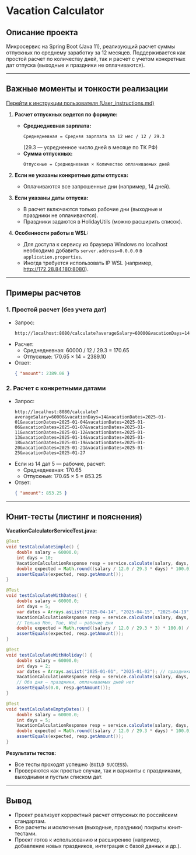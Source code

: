 # Vacation Calculator

## Описание проекта

Микросервис на Spring Boot (Java 11), реализующий расчет суммы отпускных по среднему заработку за 12 месяцев. Поддерживается как простой расчет по количеству дней, так и расчет с учетом конкретных дат отпуска (выходные и праздники не оплачиваются).

---

## Важные моменты и тонкости реализации

[Перейти к инструкции пользователя (User_instructions.md)](./User_instructions.md)

1. **Расчет отпускных ведется по формуле:**
   - **Среднедневная зарплата:**
     ```
     Среднедневная = Средняя зарплата за 12 мес / 12 / 29.3
     ```
     (29.3 — усредненное число дней в месяце по ТК РФ)
   - **Сумма отпускных:**
     ```
     Отпускные = Среднедневная × Количество оплачиваемых дней
     ```

2. **Если не указаны конкретные даты отпуска:**
   - Оплачиваются все запрошенные дни (например, 14 дней).

3. **Если указаны даты отпуска:**
   - В расчет включаются только рабочие дни (выходные и праздники не оплачиваются).
   - Праздники задаются в HolidayUtils (можно расширить список).

4. **Особенности работы в WSL:**
   - Для доступа к сервису из браузера Windows по localhost необходимо добавить `server.address=0.0.0.0` в `application.properties`.
   - Иногда требуется использовать IP WSL (например, http://172.28.84.180:8080).

---

## Примеры расчетов

### 1. Простой расчет (без учета дат)
- Запрос:
  ```
  http://localhost:8080/calculate?averageSalary=60000&vacationDays=14
  ```
- Расчет:
  - Среднедневная: 60000 / 12 / 29.3 = 170.65
  - Отпускные: 170.65 × 14 = 2389.10
- Ответ:
  ```json
  { "amount": 2389.08 }
  ```

### 2. Расчет с конкретными датами
- Запрос:
  ```
  http://localhost:8080/calculate?averageSalary=60000&vacationDays=14&vacationDates=2025-01-01&vacationDates=2025-01-04&vacationDates=2025-01-06&vacationDates=2025-01-07&vacationDates=2025-01-11&vacationDates=2025-01-12&vacationDates=2025-01-13&vacationDates=2025-01-14&vacationDates=2025-01-18&vacationDates=2025-01-19&vacationDates=2025-01-20&vacationDates=2025-01-21&vacationDates=2025-01-25&vacationDates=2025-01-27
  ```
- Если из 14 дат 5 — рабочие, расчет:
  - Среднедневная: 170.65
  - Отпускные: 170.65 × 5 = 853.25
- Ответ:
  ```json
  { "amount": 853.25 }
  ```

---

## Юнит-тесты (листинг и пояснения)

**VacationCalculatorServiceTest.java:**
```java
@Test
void testCalculateSimple() {
    double salary = 60000.0;
    int days = 10;
    VacationCalculationResponse resp = service.calculate(salary, days, null);
    double expected = Math.round((salary / 12.0 / 29.3 * days) * 100.0) / 100.0;
    assertEquals(expected, resp.getAmount());
}

@Test
void testCalculateWithDates() {
    double salary = 60000.0;
    int days = 5;
    var dates = Arrays.asList("2025-04-14", "2025-04-15", "2025-04-19", "2025-04-20", "2025-04-16");
    VacationCalculationResponse resp = service.calculate(salary, days, dates);
    // Только Mon, Tue, Wed — рабочие дни
    double expected = Math.round((salary / 12.0 / 29.3 * 3) * 100.0) / 100.0;
    assertEquals(expected, resp.getAmount());
}

@Test
void testCalculateWithHoliday() {
    double salary = 60000.0;
    int days = 2;
    var dates = Arrays.asList("2025-01-01", "2025-01-02"); // праздники
    VacationCalculationResponse resp = service.calculate(salary, days, dates);
    // Оба дня — праздники, оплачиваемых дней нет
    assertEquals(0.0, resp.getAmount());
}

@Test
void testCalculateEmptyDates() {
    double salary = 60000.0;
    int days = 5;
    VacationCalculationResponse resp = service.calculate(salary, days, Collections.emptyList());
    double expected = Math.round((salary / 12.0 / 29.3 * days) * 100.0) / 100.0;
    assertEquals(expected, resp.getAmount());
}
```

**Результаты тестов:**
- Все тесты проходят успешно (`BUILD SUCCESS`).
- Проверяются как простые случаи, так и варианты с праздниками, выходными и пустым списком дат.

---

## Вывод

- Проект реализует корректный расчет отпускных по российским стандартам.
- Все расчеты и исключения (выходные, праздники) покрыты юнит-тестами.
- Проект готов к использованию и расширению (например, добавление новых праздников, интеграция с базой данных и др.).
